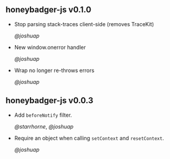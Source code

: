 ## honeybadger-js v0.1.0 ##

* Stop parsing stack-traces client-side (removes TraceKit)

  *@joshuap*

* New window.onerror handler

  *@joshuap*

* Wrap no longer re-throws errors

  *@joshuap*

## honeybadger-js v0.0.3 ##

* Add `beforeNotify` filter.

  *@starrhorne*, *@joshuap*

* Require an object when calling `setContext` and `resetContext`.

  *@joshuap*
